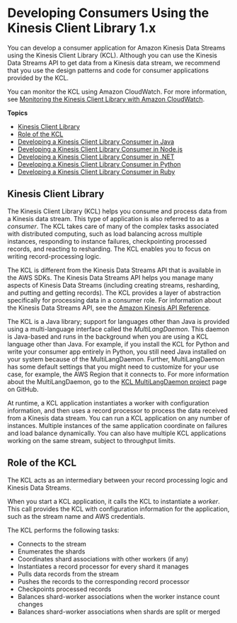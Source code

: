 # Developing Consumers Using the Kinesis Client Library 1\.x<a name="developing-consumers-with-kcl"></a>

You can develop a consumer application for Amazon Kinesis Data Streams using the Kinesis Client Library \(KCL\)\. Although you can use the Kinesis Data Streams API to get data from a Kinesis data stream, we recommend that you use the design patterns and code for consumer applications provided by the KCL\.

You can monitor the KCL using Amazon CloudWatch\. For more information, see [Monitoring the Kinesis Client Library with Amazon CloudWatch](monitoring-with-kcl.md)\.

**Topics**
+ [Kinesis Client Library](#kinesis-record-processor-overview-kcl)
+ [Role of the KCL](#kinesis-record-processor-kcl-role)
+ [Developing a Kinesis Client Library Consumer in Java](kinesis-record-processor-implementation-app-java.md)
+ [Developing a Kinesis Client Library Consumer in Node\.js](kinesis-record-processor-implementation-app-nodejs.md)
+ [Developing a Kinesis Client Library Consumer in \.NET](kinesis-record-processor-implementation-app-dotnet.md)
+ [Developing a Kinesis Client Library Consumer in Python](kinesis-record-processor-implementation-app-py.md)
+ [Developing a Kinesis Client Library Consumer in Ruby](kinesis-record-processor-implementation-app-ruby.md)

## Kinesis Client Library<a name="kinesis-record-processor-overview-kcl"></a>

The Kinesis Client Library \(KCL\) helps you consume and process data from a Kinesis data stream\. This type of application is also referred to as a *consumer*\. The KCL takes care of many of the complex tasks associated with distributed computing, such as load balancing across multiple instances, responding to instance failures, checkpointing processed records, and reacting to resharding\. The KCL enables you to focus on writing record\-processing logic\. 

The KCL is different from the Kinesis Data Streams API that is available in the AWS SDKs\. The Kinesis Data Streams API helps you manage many aspects of Kinesis Data Streams \(including creating streams, resharding, and putting and getting records\)\. The KCL provides a layer of abstraction specifically for processing data in a consumer role\. For information about the Kinesis Data Streams API, see the [Amazon Kinesis API Reference](http://docs.aws.amazon.com/kinesis/latest/APIReference/)\.

The KCL is a Java library; support for languages other than Java is provided using a multi\-language interface called the *MultiLangDaemon*\. This daemon is Java\-based and runs in the background when you are using a KCL language other than Java\. For example, if you install the KCL for Python and write your consumer app entirely in Python, you still need Java installed on your system because of the MultiLangDaemon\. Further, MultiLangDaemon has some default settings that you might need to customize for your use case, for example, the AWS Region that it connects to\. For more information about the MultiLangDaemon, go to the [KCL MultiLangDaemon project](https://github.com/awslabs/amazon-kinesis-client/tree/master/src/main/java/com/amazonaws/services/kinesis/multilang) page on GitHub\.

At runtime, a KCL application instantiates a worker with configuration information, and then uses a record processor to process the data received from a Kinesis data stream\. You can run a KCL application on any number of instances\. Multiple instances of the same application coordinate on failures and load balance dynamically\. You can also have multiple KCL applications working on the same stream, subject to throughput limits\.

## Role of the KCL<a name="kinesis-record-processor-kcl-role"></a>

The KCL acts as an intermediary between your record processing logic and Kinesis Data Streams\.

When you start a KCL application, it calls the KCL to instantiate a *worker*\. This call provides the KCL with configuration information for the application, such as the stream name and AWS credentials\.

The KCL performs the following tasks:
+ Connects to the stream 
+ Enumerates the shards 
+ Coordinates shard associations with other workers \(if any\) 
+ Instantiates a record processor for every shard it manages 
+ Pulls data records from the stream 
+ Pushes the records to the corresponding record processor 
+ Checkpoints processed records 
+ Balances shard\-worker associations when the worker instance count changes
+ Balances shard\-worker associations when shards are split or merged